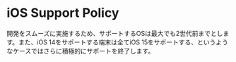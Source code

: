 # iOS Support Policy

開発をスムーズに実施するため、サポートするOSは最大でも2世代前までとします。また、iOS 14をサポートする端末は全てiOS 15をサポートする、というようなケースではさらに積極的にサポートを終了します。